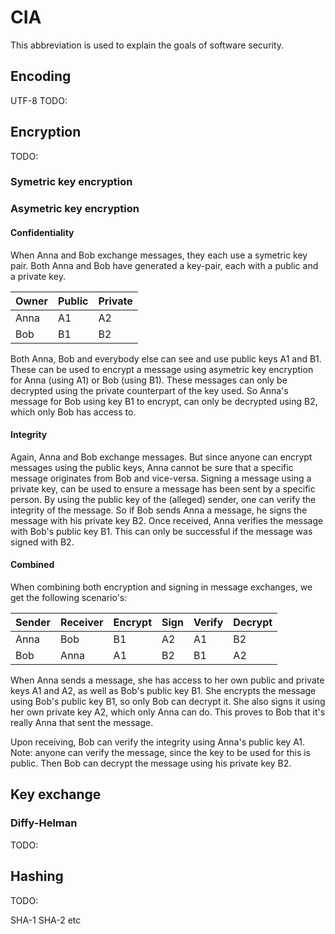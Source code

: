 # CIA
This abbreviation is used to explain the goals of software security.

## Encoding

UTF-8
TODO:
   

## Encryption
TODO:

### Symetric key encryption


### Asymetric key encryption



#### Confidentiality
When Anna and Bob exchange messages, they each use a symetric key pair. Both Anna and Bob have generated a key-pair,
each with a public and a private key. 

| Owner | Public | Private |
|-------|--------|---------|
| Anna  | A1     | A2      |
| Bob   | B1     | B2      |

Both Anna, Bob and everybody else can see and use public keys A1 and B1. These can be used to encrypt a message 
using asymetric key encryption for Anna (using A1) or Bob (using B1). These messages can only be decrypted using 
the private counterpart of the key used. So Anna's message for Bob using key B1 to encrypt, can only be decrypted
using B2, which only Bob has access to.

#### Integrity
Again, Anna and Bob exchange messages. But since anyone can encrypt messages using the public keys, Anna cannot 
be sure that a specific message originates from Bob and vice-versa. Signing a message using a private key, can be used
to ensure a message has been sent by a specific person. By using the public key of the (alleged) sender, one can verify
the integrity of the message. So if Bob sends Anna a message, he signs the message with his private key B2. Once received, 
Anna verifies the message with Bob's public key B1. This can only be successful if the message was signed with B2.

#### Combined
When combining both encryption and signing in message exchanges, we get the following scenario's:

| Sender | Receiver | Encrypt | Sign | Verify | Decrypt |
|--------|----------|---------|------|--------|---------|
| Anna   | Bob      | B1      | A2   | A1     | B2      |
| Bob    | Anna     | A1      | B2   | B1     | A2      |

When Anna sends a message, she has access to her own public and private keys A1 and A2, as well as Bob's public key B1.
She encrypts the message using Bob's public key B1, so only Bob can decrypt it. She also signs it using her own private key A2,
which only Anna can do. This proves to Bob that it's really Anna that sent the message.

Upon receiving, Bob can verify the integrity using Anna's public key A1. Note: anyone can verify the message, since the key 
to be used for this is public. Then Bob can decrypt the message using his private key B2.

## Key exchange

### Diffy-Helman
TODO:


## Hashing
TODO:


SHA-1
SHA-2 etc

